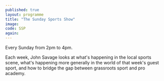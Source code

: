```yaml
---
published: true
layout: programme
title: "The Sunday Sports Show"
image:
code: SSP
again:
---
```


Every Sunday from 2pm to 4pm.

Each week, John Savage looks at what's happening in the local sports scene, what's happening more generally in the world of that week's guest sport, and how to bridge the gap between grassroots sport and pro academy.
